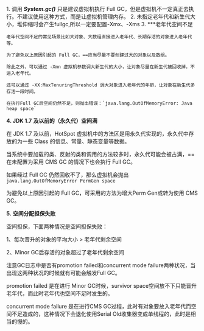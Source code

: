 1. 调用 ***System.gc()***
	只是建议虚拟机执行 Full GC，但是虚拟机不一定真正去执行。不建议使用这种方式，而是让虚拟机管理内存。
2. 未指定老年代和新生代大小，堆伸缩时会产生fullgc,所以一定要配置-Xmx、-Xms
3. ***老年代空间不足

	老年代空间不足的常见场景比如大对象、大数组直接进入老年代、长期存活的对象进入老年代等。
	
	为了避免以上原因引起的 Full GC，==应当尽量不要创建过大的对象以及数组。
	
	除此之外，可以通过 -Xmn 虚拟机参数调大新生代的大小，让对象尽量在新生代被回收掉，不进入老年代。
	
	还可以通过 -XX:MaxTenuringThreshold 调大对象进入老年代的年龄，让对象在新生代多存活一段时间。
	
	在执行Full GC后空间仍然不足，则抛出错误：`java.lang.OutOfMemoryError: Java heap space`

**4. JDK 1.7** **及以前的（永久代）空间满**

在 JDK 1.7 及以前，HotSpot 虚拟机中的方法区是用永久代实现的，永久代中存放的为一些 Class 的信息、常量、静态变量等数据。

当系统中要加载的类、反射的类和调用的方法较多时，永久代可能会被占满，==在未配置为采用 CMS GC 的情况下也会执行 Full GC。

如果经过 Full GC 仍然回收不了，那么虚拟机会抛出`java.lang.OutOfMemoryError PermGen space`

为避免以上原因引起的 Full GC，可采用的方法为增大Perm Gen或转为使用 CMS GC。

**5.** **空间分配担保失败**

空间担保，下面两种情况是空间担保失败：

1、每次晋升的对象的平均大小 > 老年代剩余空间

2、Minor GC后存活的对象超过了老年代剩余空间

注意GC日志中是否有promotion failed和concurrent mode failure两种状况，当出现这两种状况的时候就有可能会触发Full GC。

promotion failed 是在进行 Minor GC时候，survivor space空间放不下只能晋升老年代，而此时老年代也空间不足时发生的。

concurrent mode failure 是在进行CMS GC过程，此时有对象要放入老年代而空间不足造成的，这种情况下会退化使用Serial Old收集器变成单线程的，此时是相当的慢的。